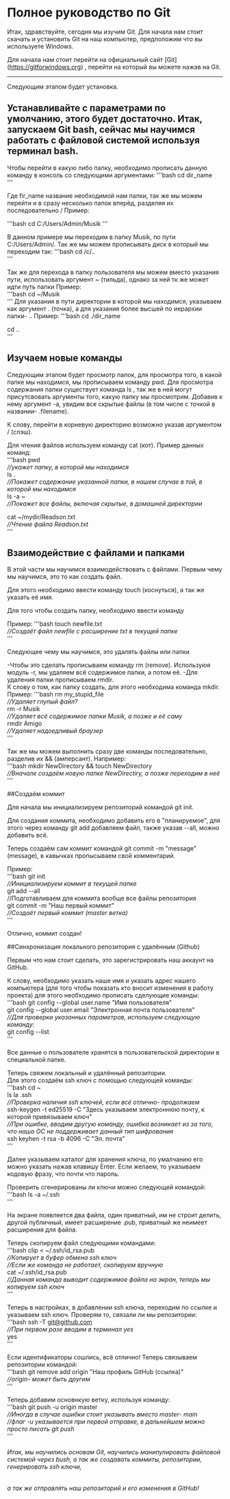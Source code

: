 # Полное руководство по Git  

Итак, здравствуйте, сегодня мы изучим Git. Для начала нам стоит скачать и установить Git на наш компьютер, предположим что вы используете Windows.


Для начала нам стоит перейти на официальный сайт [Git] (https://gitforwindows.org) , перейти на который вы можете нажав на Git.

---

Следующим этапом будет установка. 

Устанавливайте с параметрами по умолчанию, этого будет достаточно.
Итак, запускаем Git bash, сейчас мы научимся работать с файловой системой используя терминал bash.
---
Чтобы перейти в какую либо папку, необходимо прописать данную команду в консоль со следующими аргументами:
'''bash
cd dir_name  
'''

Где fir_name название необходимой нам папки, так же мы можем перейти и в сразу несколько папок вперёд, разделяя их последовательно /  Пример:

'''bash
cd C:/Users/Admin/Musik
'''

  В данном примере мы переходим в папку Musik, по пути C:/Users/Admin/.
  Так же мы можем прописывать диск в который мы переходим так:
'''bash
cd /c/..  
'''

Так же для перехода в папку пользователя мы можем вместо указания пути, использовать аргумент ~ (тильда), однако за ней тк же может идти путь папки
  Пример:  
'''bash
cd ~/Musik  
'''
Для указания в пути директории в которой мы находимся, указываем как аргумент . (точка), а для указания более высшей по иерархии папки- ..
  Пример:
'''bash
cd ./dir_name  

cd ..  
'''


## Изучаем новые команды


Следующим этапом будет просмотр папок, для просмотра того, в какой папке мы находимся, мы прописываем команду pwd.
Для просмотра содержания папки существует команда ls , так же в ней могут присутсвовать аргументы того, какую папку мы просмотрим.
Добавив к нему аргумент -a, увидим все скрытые файлы (в том числе с точкой в названии- .filename).

К слову, перейти в корневую директорию возможно указав аргументом / (слэш).

Для чтения файлов используем команду cat (кот).
Пример данных команд:  
'''bash 
pwd  
_//укажет папку, в которой мы находимся_  
ls .  
_//Покажет содержание указанной папки, в нашем случае в той, в которой мы находимся_  
ls -a ~  
_//Покажет все файлы, включая скрытые, в домашней директории_  
  
cat ~/mydir/Readson.txt  
_//Чтение файла Readson.txt_  
'''



## Взаимодействие с файлами и папками


В этой части мы научимся взаимодействовать с файлами. Первым чему мы научимся, это то как создать файл.

Для этого необходимо ввести команду touch (коснуться), а так же указать её имя.

Для того чтобы создать папку, необходимо ввести команду 
 
 Пример:
'''bash
touch newfile.txt  
_//Создаёт файл newfile с расширение txt в текущей папке_  
'''

Следующее чему мы научимся, это удалять файлы или папки

-Чтобы это сделать прописываем команду rm (remove). Используюя модуль -r, мы удаляем всё содержимое папки, а потом её.
 -Для удаления папки прописываем rmdir.  
 К слову о том, как папку создать, для этого необходима команда mkdir.  
  Пример:
'''bash
rm my_stupid_file  
_//Удаляет глупый файл?_  
rm -r Musik  
_//Удаляет всё содержимое папки Musik, а позже и её саму_  
rmdir Amigo  
_//Удаляет надоедливый браузер_  
'''


Так же мы можем выполнить сразу две команды последовательно, разделив их && (амперсант).
 Например:  
'''bash 
mkdir NewDirectory && touch NewDirectory  
_//Вначале создаём новую папке NewDirectiry, а позже переходим в неё_  
'''


##Создаём коммит

 Для начала мы инициализируем репозиторий командой git init.

Для создания коммита, необходимо добавить его в "планируемое", для этого через команду git add добавляем файл, также указав --all, можно добавить всё.

Теперь создаём сам коммит командой git commit -m "message" (message), в кавычках пропысываем свой комментарий.


Пример:  
'''bash
git init  
_//Инициализируем коммит в текущей папке_  
git add --all  
//Подготавливаем для коммита вообще все файлы репозитория  
git commit -m "Наш первый коммит"  
_//Создаёт первый коммит (master ветка)_  
'''

Отлично, коммит создан!


##Синхронизация локального репозитория с удалённым (Github)


Первым что нам стоит сделать, это зарегистрировать наш аккаунт на GitHub.

К слову, необходимо указать наше имя и указать адрес нашего компьютера (для того чтобы показать кто вносит изменения в работу проекта)
для этого необходимо прописать сделующие команды:  
'''bash
git сonfig --global user.name "Имя пользователя"  
git config --global user.email "Электронная почта пользователя"  
_//Для проверки указанных параметров, используем следующую команду:_  
git config --list  
'''

Все данные о пользователе хранятся в пользовательской директории в специальной папке.


Теперь свяжем локальный и удалённый репозитории.  
Для этого создаём ssh ключ с помощью следующей команды:  
'''bash
cd ~  
ls la .ssh  
_//Проверка наличия ssh ключей, если всё отлично- продолжаем_  
ssh-keygen -t ed25519 -C "Здесь указываем электроннюю почту, к которой привязываем ключ"  
_//При ошибке, вводим другую команду, ошибка возникает из за того, что наша ОС не поддерживает данный тип шифрования_  
ssh keyhen -t rsa -b 4096 -C "Эл. почта"  
'''

Далее указываем каталог для хранения ключа, по умалчанию его можно указать нажав клавишу Enter.
  Если желаем, то указываем кодовую фразу, что почти что пароль.

Проверить сгенерированы ли ключи можно следующей командой:  
'''bash 
ls -a ~/.ssh  
'''


На экране появляется два файла, один приватный, им не строит делить, другой публичный, имеет расширение .pub, приватный же неимеет расширения для файла.


Теперь скопируем файл следующими командами:  
'''bash
clip < ~/.ssh/id_rsa.pub  
_//Копирует в буфер обмена ssh ключ_  
_//Если же команда не работает, скопируем вручную_  
cat ~/.ssh/id_rsa.pub  
_//Данная команда выводит содержимое файла на экран, теперь мы копируем ssh ключ_  
'''


Теперь в настройках, в добавлении ssh ключа, переходим по ссылке и указываем ssh ключ.
  Проверям то, связали ли мы репозитории:  
'''bash
ssh -T git@github.com  
_//При первом разе вводим в терминал yes_  
yes  
'''


Если идентификаторы сошлись, всё отлично! Теперь связываем репозитории командой:  
'''bash
git remove add origin "Наш профиль GitHub (ссылка)"  
_//origin- может быть другим_  
'''


Теперь добавим основнкую ветку, используя команду:  
'''bash
git push -u origin master  
_//Иногда в случае ошибки стоит указывать вместо master- main_  
_//флаг -u указывается при первой отправке, в дальнейшем можно просто писать git push_  
'''


###### Итак, мы научились основам Git, научились манипулировать файловой системой через bush, а так же создавать коммиты, репозитории, генерировать ssh ключи,
###### а так же отправлять наш репозиторий и его изменения в GitHub!
